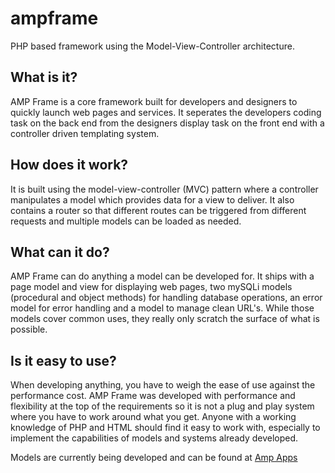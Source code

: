 # ampframe
PHP based framework using the Model-View-Controller architecture.

## What is it?
AMP Frame is a core framework built for developers and designers to quickly launch web pages and services. It seperates the developers coding task on the back end from the designers display task on the front end with a controller driven templating system.

## How does it work?
It is built using the model-view-controller (MVC) pattern where a controller manipulates a model which provides data for a view to deliver. It also contains a router so that different routes can be triggered from different requests and multiple models can be loaded as needed.

## What can it do?
AMP Frame can do anything a model can be developed for. It ships with a page model and view for displaying web pages, two mySQLi models (procedural and object methods) for handling database operations, an error model for error handling and a model to manage clean URL's. While those models cover common uses, they really only scratch the surface of what is possible.

## Is it easy to use?
When developing anything, you have to weigh the ease of use against the performance cost. AMP Frame was developed with performance and flexibility at the top of the requirements so it is not a plug and play system where you have to work around what you get. Anyone with a working knowledge of PHP and HTML should find it easy to work with, especially to implement the capabilities of models and systems already developed.

Models are currently being developed and can be found at [Amp Apps](http://www.ampapps.com)

